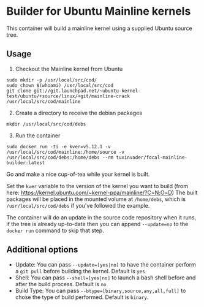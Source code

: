 # Builder for Ubuntu Mainline kernels

This container will build a mainline kernel using a supplied Ubuntu source tree.

## Usage

1. Checkout the Mainline kernel from Ubuntu
```
sudo mkdir -p /usr/local/src/cod/
sudo chown $(whoami) /usr/local/src/cod
git clone git://git.launchpad.net/~ubuntu-kernel-test/ubuntu/+source/linux/+git/mainline-crack /usr/local/src/cod/mainline
```

2. Create a directory to receive the debian packages
```
mkdir /usr/local/src/cod/debs
```

3. Run the container
```
sudo docker run -ti -e kver=v5.12.1 -v /usr/local/src/cod/mainline:/home/source -v /usr/local/src/cod/debs:/home/debs --rm tuxinvader/focal-mainline-builder:latest
```

Go and make a nice cup-of-tea while your kernel is built. 

Set the `kver` variable to the version of the kernel you want to build (from here: https://kernel.ubuntu.com/~kernel-ppa/mainline/?C=N;O=D)
The built packages will be placed in the mounted volume at `/home/debs`, which is `/usr/local/src/cod/debs` if you've followed the example.

The container will do an update in the source code repository when it runs, if the tree is already up-to-date 
then you can append `--update=no` to the `docker run` command to skip that step.

## Additional options

* Update: You can pass `--update=[yes|no]` to have the container perform a `git pull` before building the kernel. Default is `yes`
* Shell: You can pass `--shell=[yes|no]` to launch a bash shell before and after the build process. Default is `no`
* Build Type: You can pass `--btype=[binary,source,any,all,full]` to chose the type of build performed. Default is `binary`.


